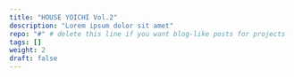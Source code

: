 ```yaml
---
title: "HOUSE YOICHI Vol.2"
description: "Lorem ipsum dolor sit amet"
repo: "#" # delete this line if you want blog-like posts for projects
tags: []
weight: 2
draft: false
---
```

